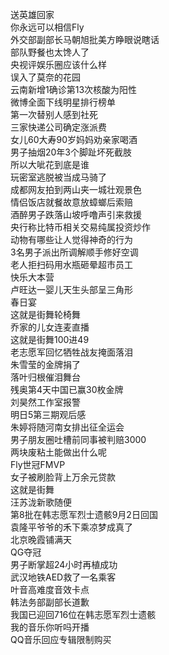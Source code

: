 送英雄回家  
你永远可以相信Fly  
外交部副部长马朝旭批美方睁眼说瞎话  
部队野餐也太馋人了  
央视评娱乐圈应该什么样  
误入了莫奈的花园  
云南新增1确诊第13次核酸为阳性  
微博全面下线明星排行榜单  
第一次替别人感到社死  
三家快递公司确定涨派费  
女儿60大寿90岁妈妈劝亲家喝酒  
男子抽烟20年3个脚趾坏死截肢  
所以大呲花到底是谁  
玩密室逃脱被当成马骑了  
成都网友拍到两山夹一城壮观景色  
情侣饭店就餐故意放蟑螂后索赔  
酒醉男子跌落山坡呼噜声引来救援  
央行称比特币相关交易纯属投资炒作  
动物有哪些让人觉得神奇的行为  
3名男子派出所调解顺手修好空调  
老人拒扫码用水瓶砸晕超市员工  
快乐大本营  
卢旺达一婴儿天生头部呈三角形  
春日宴  
这就是街舞轮椅舞  
乔家的儿女连麦直播  
这就是街舞100进49  
老志愿军回忆牺牲战友掩面落泪  
朱雪莹的金牌捐了  
落叶归根催泪舞台  
残奥第4天中国已赢30枚金牌  
刘昊然工作室报警  
明日5第三期观后感  
朱婷将随河南女排出征全运会  
男子朋友圈吐槽前同事被判赔3000  
两块废粘土能做出什么呢  
Fly世冠FMVP  
女子被刷脸背上万余元贷款  
这就是街舞  
汪苏泷新歌随便  
第8批在韩志愿军烈士遗骸9月2日回国  
袁隆平爷爷的禾下乘凉梦成真了  
北京晚霞铺满天  
QG夺冠  
男子断掌超24小时再植成功  
武汉地铁AED救了一名乘客  
叶音高难度音效卡点  
韩法务部副部长道歉  
我国已迎回716位在韩志愿军烈士遗骸  
我的音乐你听吗开播  
QQ音乐回应专辑限制购买  
